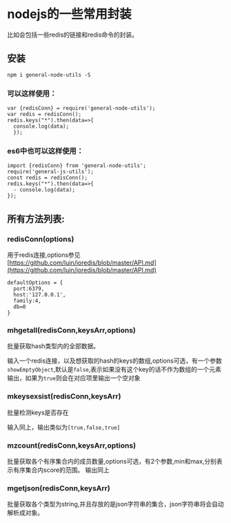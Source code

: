 # nodejs的一些常用封装

比如会包括一些redis的链接和redis命令的封装。

## 安装

    npm i general-node-utils -S

### 可以这样使用：


    var {redisConn} = require('general-node-utils');
    var redis = redisConn();
    redis.keys("*").then(data=>{
      console.log(data);
      });


### es6中也可以这样使用：

    import {redisConn} from 'general-node-utils';
    require('general-js-utils');
    const redis = redisConn();
    redis.keys("*").then(data=>{
      - console.log(data);
    });


## 所有方法列表:

### redisConn(options)

用于redis连接,options参见[https://github.com/luin/ioredis/blob/master/API.md](https://github.com/luin/ioredis/blob/master/API.md)

    defaultOptions = {
      port:6379,
      host:'127.0.0.1',
      family:4,
      db=0
    }

### mhgetall(redisConn,keysArr,options)

批量获取hash类型内的全部数据。

输入一个redis连接，以及想获取的hash的keys的数组,options可选，有一个参数```showEmptyObject```,默认是```false```,表示如果没有这个key的话不作为数组的一个元素输出，如果为```true```则会在对应项里输出一个空对象

### mkeysexsist(redisConn,keysArr)

批量检测keys是否存在

输入同上，输出类似为```[true,false,true]```

### mzcount(redisConn,keysArr,options)

批量获取各个有序集合内的成员数量,options可选，有2个参数,min和max,分别表示有序集合内score的范围。
输出同上

### mgetjson(redisConn,keysArr)

批量获取各个类型为string,并且存放的是json字符串的集合，json字符串将会自动解析成对象。
